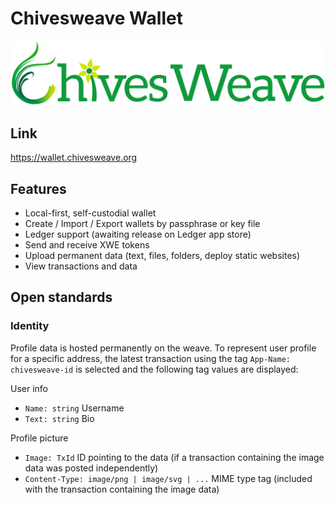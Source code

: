 # Chivesweave Wallet

![Header image](public/ChivesweaveViewLandscape.png)

## Link

https://wallet.chivesweave.org

## Features

- Local-first, self-custodial wallet
- Create / Import / Export wallets by passphrase or key file
- Ledger support (awaiting release on Ledger app store)
- Send and receive XWE tokens
- Upload permanent data (text, files, folders, deploy static websites)
- View transactions and data

## Open standards

### Identity

Profile data is hosted permanently on the weave. To represent user profile for a specific address, the latest transaction using the tag `App-Name: chivesweave-id` is selected and the following tag values are displayed:

User info
- `Name: string` Username
- `Text: string` Bio

Profile picture
- `Image: TxId` ID pointing to the data (if a transaction containing the image data was posted independently)
- `Content-Type: image/png | image/svg | ...` MIME type tag (included with the transaction containing the image data)
